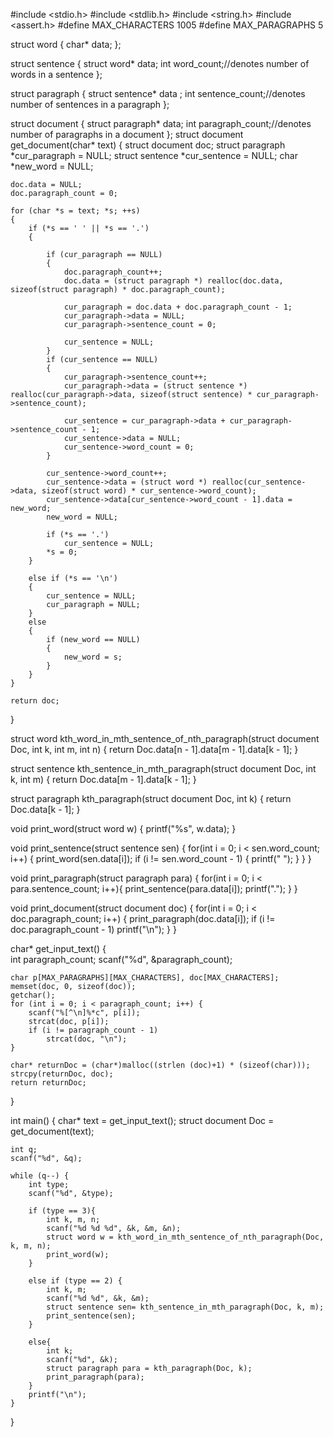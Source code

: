 #include <stdio.h>
#include <stdlib.h>
#include <string.h>
#include <assert.h>
#define MAX_CHARACTERS 1005
#define MAX_PARAGRAPHS 5

struct word {
    char* data;
};

struct sentence {
    struct word* data;
    int word_count;//denotes number of words in a sentence
};

struct paragraph {
    struct sentence* data  ;
    int sentence_count;//denotes number of sentences in a paragraph
};

struct document {
    struct paragraph* data;
    int paragraph_count;//denotes number of paragraphs in a document
};
struct document get_document(char* text) {
    struct document doc;
    struct paragraph *cur_paragraph = NULL;
    struct sentence *cur_sentence = NULL;
    char *new_word = NULL;

    doc.data = NULL;
    doc.paragraph_count = 0;

    for (char *s = text; *s; ++s)
    {
        if (*s == ' ' || *s == '.')
        {
            
            if (cur_paragraph == NULL)
            {
                doc.paragraph_count++;
                doc.data = (struct paragraph *) realloc(doc.data, sizeof(struct paragraph) * doc.paragraph_count);

                cur_paragraph = doc.data + doc.paragraph_count - 1;
                cur_paragraph->data = NULL;
                cur_paragraph->sentence_count = 0;

                cur_sentence = NULL;
            }
            if (cur_sentence == NULL)
            {
                cur_paragraph->sentence_count++;
                cur_paragraph->data = (struct sentence *) realloc(cur_paragraph->data, sizeof(struct sentence) * cur_paragraph->sentence_count);

                cur_sentence = cur_paragraph->data + cur_paragraph->sentence_count - 1;
                cur_sentence->data = NULL;
                cur_sentence->word_count = 0;
            }

            cur_sentence->word_count++;
            cur_sentence->data = (struct word *) realloc(cur_sentence->data, sizeof(struct word) * cur_sentence->word_count);
            cur_sentence->data[cur_sentence->word_count - 1].data = new_word;
            new_word = NULL;

            if (*s == '.')
                cur_sentence = NULL;       
            *s = 0;
        }

        else if (*s == '\n')
        {
            cur_sentence = NULL;
            cur_paragraph = NULL;
        }
        else
        {
            if (new_word == NULL)
            {
                new_word = s;
            }
        }
    }

    return doc;

}

struct word kth_word_in_mth_sentence_of_nth_paragraph(struct document Doc, int k, int m, int n) {
return Doc.data[n - 1].data[m - 1].data[k - 1];
}

struct sentence kth_sentence_in_mth_paragraph(struct document Doc, int k, int m) { 
return Doc.data[m - 1].data[k - 1];
}

struct paragraph kth_paragraph(struct document Doc, int k) {
return Doc.data[k - 1];
}


void print_word(struct word w) {
    printf("%s", w.data);
}

void print_sentence(struct sentence sen) {
    for(int i = 0; i < sen.word_count; i++) {
        print_word(sen.data[i]);
        if (i != sen.word_count - 1) {
            printf(" ");
        }
    }
}

void print_paragraph(struct paragraph para) {
    for(int i = 0; i < para.sentence_count; i++){
        print_sentence(para.data[i]);
        printf(".");
    }
}

void print_document(struct document doc) {
    for(int i = 0; i < doc.paragraph_count; i++) {
        print_paragraph(doc.data[i]);
        if (i != doc.paragraph_count - 1)
            printf("\n");
    }
}

char* get_input_text() {	
    int paragraph_count;
    scanf("%d", &paragraph_count);

    char p[MAX_PARAGRAPHS][MAX_CHARACTERS], doc[MAX_CHARACTERS];
    memset(doc, 0, sizeof(doc));
    getchar();
    for (int i = 0; i < paragraph_count; i++) {
        scanf("%[^\n]%*c", p[i]);
        strcat(doc, p[i]);
        if (i != paragraph_count - 1)
            strcat(doc, "\n");
    }

    char* returnDoc = (char*)malloc((strlen (doc)+1) * (sizeof(char)));
    strcpy(returnDoc, doc);
    return returnDoc;
}

int main() 
{
    char* text = get_input_text();
    struct document Doc = get_document(text);

    int q;
    scanf("%d", &q);

    while (q--) {
        int type;
        scanf("%d", &type);

        if (type == 3){
            int k, m, n;
            scanf("%d %d %d", &k, &m, &n);
            struct word w = kth_word_in_mth_sentence_of_nth_paragraph(Doc, k, m, n);
            print_word(w);
        }

        else if (type == 2) {
            int k, m;
            scanf("%d %d", &k, &m);
            struct sentence sen= kth_sentence_in_mth_paragraph(Doc, k, m);
            print_sentence(sen);
        }

        else{
            int k;
            scanf("%d", &k);
            struct paragraph para = kth_paragraph(Doc, k);
            print_paragraph(para);
        }
        printf("\n");
    }     
}
